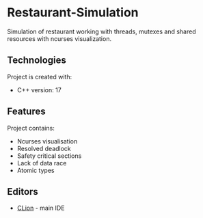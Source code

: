 # Restaurant-Simulation
Simulation of restaurant working with threads, mutexes and shared resources with ncurses visualization.

## Technologies
Project is created with:
* C++  version: 17

## Features
Project contains:
* Ncurses visualisation
* Resolved deadlock
* Safety critical sections
* Lack of data race
* Atomic types

## Editors
* [CLion](https://www.jetbrains.com/clion/promo/?gclid=Cj0KCQjwudb3BRC9ARIsAEa-vUtYLw5eJboty4Dh_vSShkhAQ98slQ97rKjnaCzBkXQnCiI_DidnZ6saAhdaEALw_wcB&gclsrc=aw.ds) - main IDE
